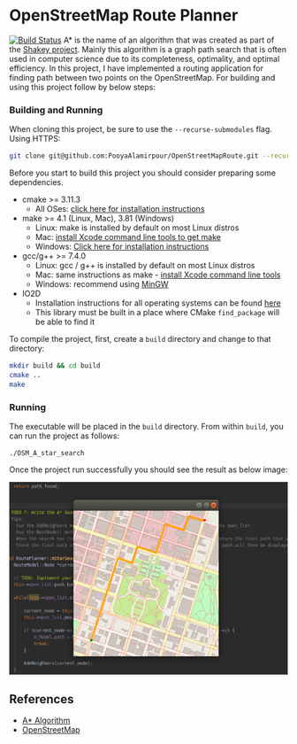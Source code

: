 # OpenStreetMap Route Planner
[![Build Status](https://travis-ci.org/joemccann/dillinger.svg?branch=master)](https://travis-ci.org/joemccann/dillinger)
A* is the name of an algorithm that was created as part of the [Shakey project](https://en.wikipedia.org/wiki/Shakey_the_robot). Mainly this algorithm is a graph path search that is often used in computer science due to its completeness, optimality, and optimal efficiency.
In this project, I have implemented a routing application for finding path between two points on the OpenStreetMap. For building and using this project follow by below steps:

### Building and Running
When cloning this project, be sure to use the `--recurse-submodules` flag. Using HTTPS:
```bash
git clone git@github.com:PooyaAlamirpour/OpenStreetMapRoute.git --recurse-submodules
```
Before you start to build this project you should consider preparing some dependencies. 
* cmake >= 3.11.3
  * All OSes: [click here for installation instructions](https://cmake.org/install/)
* make >= 4.1 (Linux, Mac), 3.81 (Windows)
  * Linux: make is installed by default on most Linux distros
  * Mac: [install Xcode command line tools to get make](https://developer.apple.com/xcode/features/)
  * Windows: [Click here for installation instructions](http://gnuwin32.sourceforge.net/packages/make.htm)
* gcc/g++ >= 7.4.0
  * Linux: gcc / g++ is installed by default on most Linux distros
  * Mac: same instructions as make - [install Xcode command line tools](https://developer.apple.com/xcode/features/)
  * Windows: recommend using [MinGW](http://www.mingw.org/)
* IO2D
  * Installation instructions for all operating systems can be found [here](https://github.com/cpp-io2d/P0267_RefImpl/blob/master/BUILDING.md)
  * This library must be built in a place where CMake `find_package` will be able to find it

To compile the project, first, create a `build` directory and change to that directory:
```bash
mkdir build && cd build
cmake ..
make
```

### Running
The executable will be placed in the `build` directory. From within `build`, you can run the project as follows:
```
./OSM_A_star_search
```
Once the project run successfully you should see the result as below image:

![Output](https://github.com/PooyaAlamirpour/OpenStreetMapRoute/blob/master/images/Output.png)

## References
- [A* Algorithm](https://en.wikipedia.org/wiki/A*_search_algorithm)
- [OpenStreetMap](https://www.openstreetmap.org/)
